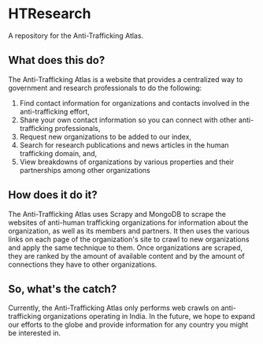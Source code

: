 # HTResearch
A repository for the Anti-Trafficking Atlas.

## What does this do?
The Anti-Trafficking Atlas is a website that provides a centralized way to government and research professionals
 to do the following:

1. Find contact information for organizations and contacts involved in the anti-trafficking effort,
2. Share your own contact information so you can connect with other anti-trafficking professionals,
3. Request new organizations to be added to our index,
3. Search for research publications and news articles in the human trafficking domain, and,
4. View breakdowns of organizations by various properties and their partnerships among other organizations

## How does it do it?
The Anti-Trafficking Atlas uses Scrapy and MongoDB to scrape the websites of anti-human trafficking organizations for
information about the organization, as well as its members and partners. It then uses the various links on each page
of the organization's site to crawl to new organizations and apply the same technique to them. Once organizations are
scraped, they are ranked by the amount of available content and by the amount of connections they have to other
organizations.

## So, what's the catch?
Currently, the Anti-Trafficking Atlas only performs web crawls on anti-trafficking organizations operating in India.
In the future, we hope to expand our efforts to the globe and provide information for any country you might be
interested in.